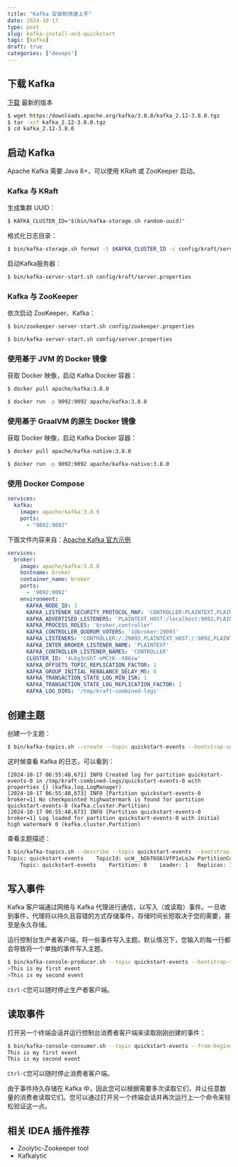 ```yaml
---
title: "Kafka 安装和快速上手"
date: 2024-10-17
type: post
slug: kafka-install-and-quickstart
tags: [kafka]
draft: true
categories: ["devops"]
---
```


## 下载 Kafka

[下载](https:/kafka.apache.org/downloads) 最新的版本

```bash
$ wget https:/downloads.apache.org/kafka/3.8.0/kafka_2.12-3.8.0.tgz
$ tar -xzf kafka_2.12-3.8.0.tgz
$ cd kafka_2.12-3.8.0
```

## 启动 Kafka

Apache Kafka 需要 Java 8+，可以使用 KRaft 或 ZooKeeper 启动。

### Kafka 与 KRaft

生成集群 UUID：

```bash
$ KAFKA_CLUSTER_ID="$(bin/kafka-storage.sh random-uuid)"
```

格式化日志目录：

```bash
$ bin/kafka-storage.sh format -t $KAFKA_CLUSTER_ID -c config/kraft/server.properties
```

启动Kafka服务器：

```bash
$ bin/kafka-server-start.sh config/kraft/server.properties
```

### Kafka 与 ZooKeeper

依次启动 ZooKeeper、Kafka：

```bash
$ bin/zookeeper-server-start.sh config/zookeeper.properties

$ bin/kafka-server-start.sh config/server.properties
```

### 使用基于 JVM 的 Docker 镜像

获取 Docker 映像，启动 Kafka Docker 容器：

```bash
$ docker pull apache/kafka:3.8.0

$ docker run -p 9092:9092 apache/kafka:3.8.0
```

### 使用基于 GraalVM 的原生 Docker 镜像

获取 Docker 映像，启动 Kafka Docker 容器：

```bash
$ docker pull apache/kafka-native:3.8.0

$ docker run -p 9092:9092 apache/kafka-native:3.8.0
```

### 使用 Docker Compose

```yaml
services:
  kafka:
    image: apache/kafka:3.8.0
    ports:
      - "9092:9092"
```

下面文件内容来自：[Apache Kafka 官方示例](https:/github.com/apache/kafka/blob/trunk/docker/examples/docker-compose-files/single-node/plaintext/docker-compose.yml)

```yml
services:
  broker:
    image: apache/kafka:3.8.0
    hostname: broker
    container_name: broker
    ports:
      - '9092:9092'
    environment:
      KAFKA_NODE_ID: 1
      KAFKA_LISTENER_SECURITY_PROTOCOL_MAP: 'CONTROLLER:PLAINTEXT,PLAINTEXT:PLAINTEXT,PLAINTEXT_HOST:PLAINTEXT'
      KAFKA_ADVERTISED_LISTENERS: 'PLAINTEXT_HOST:/localhost:9092,PLAINTEXT:/broker:19092'
      KAFKA_PROCESS_ROLES: 'broker,controller'
      KAFKA_CONTROLLER_QUORUM_VOTERS: '1@broker:29093'
      KAFKA_LISTENERS: 'CONTROLLER:/:29093,PLAINTEXT_HOST:/:9092,PLAINTEXT:/:19092'
      KAFKA_INTER_BROKER_LISTENER_NAME: 'PLAINTEXT'
      KAFKA_CONTROLLER_LISTENER_NAMES: 'CONTROLLER'
      CLUSTER_ID: '4L6g3nShT-eMCtK--X86sw'
      KAFKA_OFFSETS_TOPIC_REPLICATION_FACTOR: 1
      KAFKA_GROUP_INITIAL_REBALANCE_DELAY_MS: 0
      KAFKA_TRANSACTION_STATE_LOG_MIN_ISR: 1
      KAFKA_TRANSACTION_STATE_LOG_REPLICATION_FACTOR: 1
      KAFKA_LOG_DIRS: '/tmp/kraft-combined-logs'
```



## 创建主题

创建一个主题：

```bash
$ bin/kafka-topics.sh --create --topic quickstart-events --bootstrap-server localhost:9092
```

这时候查看 Kafka 的日志，可以看到：

```
[2024-10-17 06:55:48,671] INFO Created log for partition quickstart-events-0 in /tmp/kraft-combined-logs/quickstart-events-0 with properties {} (kafka.log.LogManager)
[2024-10-17 06:55:48,673] INFO [Partition quickstart-events-0 broker=1] No checkpointed highwatermark is found for partition quickstart-events-0 (kafka.cluster.Partition)
[2024-10-17 06:55:48,673] INFO [Partition quickstart-events-0 broker=1] Log loaded for partition quickstart-events-0 with initial high watermark 0 (kafka.cluster.Partition)
```

查看主题描述：

```bash
$ bin/kafka-topics.sh --describe --topic quickstart-events --bootstrap-server localhost:9092
Topic: quickstart-events	TopicId: ucW__bDbT6OAlVfP1xLoJw	PartitionCount: 1	ReplicationFactor: 1	Configs: segment.bytes=1073741824
	Topic: quickstart-events	Partition: 0	Leader: 1	Replicas: 1	Isr: 1	Elr: 	LastKnownElr:
```

## 写入事件

Kafka 客户端通过网络与 Kafka 代理进行通信，以写入（或读取）事件。一旦收到事件，代理将以持久且容错的方式存储事件，存储时间长短取决于您的需要，甚至是永久存储。

运行控制台生产者客户端，将一些事件写入主题。默认情况下，您输入的每一行都会导致将一个单独的事件写入主题。

```bash
$ bin/kafka-console-producer.sh --topic quickstart-events --bootstrap-server localhost:9092
>This is my first event
>This is my second event
```

`Ctrl-C`您可以随时停止生产者客户端。

## 读取事件

打开另一个终端会话并运行控制台消费者客户端来读取刚刚创建的事件：

```bash
$ bin/kafka-console-consumer.sh --topic quickstart-events --from-beginning --bootstrap-server localhost:9092
This is my first event
This is my second event
```

`Ctrl-C`您可以随时停止消费者客户端。

由于事件持久存储在 Kafka 中，因此您可以根据需要多次读取它们，并让任意数量的消费者读取它们。您可以通过打开另一个终端会话并再次运行上一个命令来轻松验证这一点。

## 相关 IDEA 插件推荐

- Zoolytic-Zookeeper tool
- Kafkalytic
